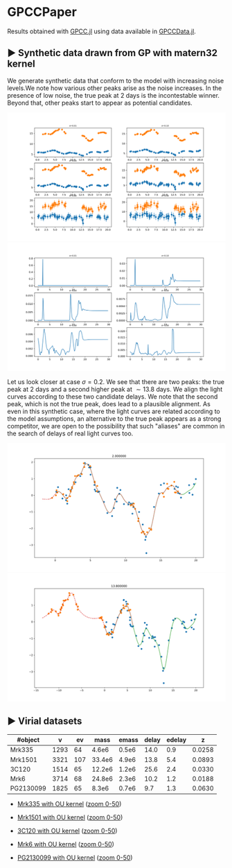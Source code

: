 # GPCCPaper

Results obtained with [GPCC.jl](https://github.com/ngiann/GPCC.jl) using data available in [GPCCData.jl](https://github.com/ngiann/GPCCData.jl).

## ▶ Synthetic data drawn from GP with matern32 kernel

We generate synthetic data  that conform to the model with increasing noise levels.We note how various other peaks arise as the noise increases. In the presence of low noise, the true peak at 2 days is the incontestable winner. Beyond that, other peaks start to appear as potential candidates.

![exp1_lightcurves](plots/Synthetic/Synthetic_lightcurves.svg)
![exp1_delays_vs_prob](plots/Synthetic/Synthetic_delays_vs_prob.svg)


Let us look closer at case $\sigma=0.2$. We see that there are two peaks: the true peak at $2$ days and a second higher peak at $\sim 13.8$ days.
We align the light curves according to these two candidate delays. We note that the second peak, which is not the true peak, does lead to a plausible alignment. As even in this synthetic case, where the light curves are related according to the model assumptions, an alternative to the true peak appears as a strong competitor, we are open to the possibility that such "aliases" are common in the search of delays of real light curves too.

![exp1_peak_2](plots/Synthetic/Synthetic_sigma_0.2_peak_2.0.svg)
![exp1_peak_13.8](plots/Synthetic/Synthetic_sigma_0.2_peak_13.8.svg)


## ▶ Virial datasets


#object   | v   |  ev |  mass | emass |  delay|edelay | z     |
| ------- | --- | --- | ----- | ----- | ----- | ----- | ----- |
Mrk335	  |1293 | 64  | 4.6e6 | 0.5e6 | 14.0  |  0.9  | 0.0258| 
Mrk1501   |3321 | 107 | 33.4e6| 4.9e6 | 13.8  |  5.4  | 0.0893|
3C120     |1514 | 65  | 12.2e6| 1.2e6 | 25.6  |  2.4  | 0.0330|
Mrk6      |3714 | 68  | 24.8e6| 2.3e6 | 10.2  |  1.2  | 0.0188|
PG2130099 |1825 | 65  | 8.3e6 | 0.7e6 | 9.7   |  1.3  | 0.0630|



- [Mrk335 with OU kernel](https://rawcdn.githack.com/HITS-AIN/GPCCPaper/9dd173fde3bf9330eede4dbe0b85202b5a3f4e67/plots/Virial/results_GPCCv0.1.23_Mrk335_rho_10000_K_OU_Dt_0.2_R_13.jld2_delays_vs_prob.html) ([zoom 0-50](https://rawcdn.githack.com/HITS-AIN/GPCCPaper/4edc82089228f3f93810d5c34cb6fa817188afc0/plots/Virial/results_globalnoiseterm_0_50_Mrk335_rho_1000_K_OU_Dt_0.2_R_15.jld2_delays_vs_prob.html))

- [Mrk1501 with OU kernel](https://rawcdn.githack.com/HITS-AIN/GPCCPaper/bfeef3154cbde25832a4c0ed42ee529a95a20574/plots/Virial/results_GPCCv0.1.23_Mrk1501_rho_10000_K_OU_Dt_0.2_R_13.jld2_delays_vs_prob.html)
([zoom 0-50](https://rawcdn.githack.com/HITS-AIN/GPCCPaper/4edc82089228f3f93810d5c34cb6fa817188afc0/plots/Virial/results_globalnoiseterm_0_50_Mrk1501_rho_1000_K_OU_Dt_0.2_R_15.jld2_delays_vs_prob.html))


- [3C120 with OU kernel](https://rawcdn.githack.com/HITS-AIN/GPCCPaper/9dd173fde3bf9330eede4dbe0b85202b5a3f4e67/plots/Virial/results_GPCCv0.1.23_3C120_rho_10000_K_OU_Dt_0.2_R_13.jld2_delays_vs_prob.html)
([zoom 0-50](https://rawcdn.githack.com/HITS-AIN/GPCCPaper/4edc82089228f3f93810d5c34cb6fa817188afc0/plots/Virial/results_globalnoiseterm_0_50_3C120_rho_1000_K_OU_Dt_0.2_R_15.jld2_delays_vs_prob.html))


- [Mrk6 with OU kernel](https://rawcdn.githack.com/HITS-AIN/GPCCPaper/9dd173fde3bf9330eede4dbe0b85202b5a3f4e67/plots/Virial/results_GPCCv0.1.23_Mrk6_rho_10000_K_OU_Dt_0.2_R_13.jld2_delays_vs_prob.html)
([zoom 0-50](https://rawcdn.githack.com/HITS-AIN/GPCCPaper/dff05f430c5372ba6bdfb58492970fb0130a1919/plots/Virial/results_globalnoiseterm_0_50_Mrk6_rho_1000_K_OU_Dt_0.2_R_15.jld2_delays_vs_prob.html))


- [PG2130099 with OU kernel](https://rawcdn.githack.com/HITS-AIN/GPCCPaper/9dd173fde3bf9330eede4dbe0b85202b5a3f4e67/plots/Virial/results_GPCCv0.1.23_PG2130099_rho_10000_K_OU_Dt_0.2_R_13.jld2_delays_vs_prob.html) ([zoom 0-50](https://rawcdn.githack.com/HITS-AIN/GPCCPaper/4edc82089228f3f93810d5c34cb6fa817188afc0/plots/Virial/results_globalnoiseterm_0_50_PG2130099_rho_1000_K_OU_Dt_0.2_R_15.jld2_delays_vs_prob.html))
